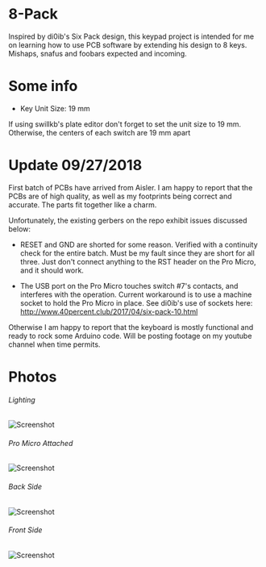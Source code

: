 # 8-Pack
Inspired by di0ib's Six Pack design, this keypad project is intended for me on learning how to use PCB software by extending his  design to 8 keys. Mishaps, snafus and foobars expected and incoming.

# Some info
- Key Unit Size: 19 mm 

If using swillkb's plate editor don't forget to set the unit size to 19 mm. Otherwise, the centers of each switch are 19 mm apart

# Update 09/27/2018
First batch of PCBs have arrived from Aisler. I am happy to report that the PCBs are of high quality, as well as my footprints being correct and accurate. The parts fit together like a charm. 

Unfortunately, the existing gerbers on the repo exhibit issues discussed below:

- RESET and GND are shorted for some reason. Verified with a continuity check for the entire batch. Must be my fault since they are short for all three. Just don't connect anything to the RST header on the Pro Micro, and it should work.

- The USB port on the Pro Micro touches switch #7's contacts, and interferes with the operation. Current workaround is to use a machine socket to hold the Pro Micro in place. See di0ib's use of sockets here: http://www.40percent.club/2017/04/six-pack-10.html

Otherwise I am happy to report that the keyboard is mostly functional and ready to rock some Arduino code. Will be posting footage on my youtube channel when time permits.

# Photos
###### Lighting
![Screenshot](https://github.com/cgarcia2097/8-Key-Pro-Micro-Keypad/blob/master/images/IMG_0247.JPG)

###### Pro Micro Attached
![Screenshot](https://github.com/cgarcia2097/8-Key-Pro-Micro-Keypad/blob/master/images/IMG_0248.JPG)

###### Back Side
![Screenshot](https://github.com/cgarcia2097/8-Key-Pro-Micro-Keypad/blob/master/images/IMG_0249.JPG)

###### Front Side
![Screenshot](https://github.com/cgarcia2097/8-Key-Pro-Micro-Keypad/blob/master/images/IMG_0250.JPG)




